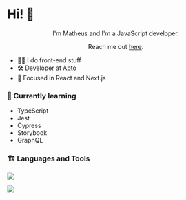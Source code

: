 # Hi! 👋

<div align="center">I'm Matheus and I'm a JavaScript developer.

Reach me out [here](https://linkedin.com/in/mitestainer).</div>

- 👨‍💻 I do front-end stuff
- 🛠️ Developer at [Apto](https://apto.vc/)
- 🎯 Focused in React and Next.js

### 🌱 Currently learning

- TypeScript
- Jest
- Cypress
- Storybook
- GraphQL

### 🏗️ Languages and Tools

[![](https://res.cloudinary.com/dvk7f4ui0/image/upload/v1633885439/mine/image2_iropud.png)](https://github.com/mitestainer)

[![](https://github-readme-stats.vercel.app/api?username=mitestainer&theme=nord)](https://github.com/mitestainer)
